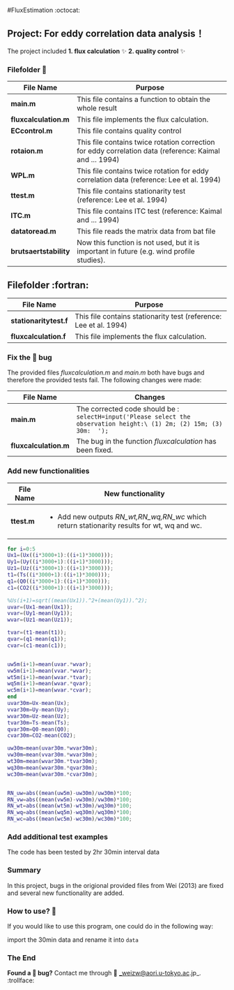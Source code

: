 #FluxEstimation :octocat:
## Project: For eddy correlation data analysis！
The project included **1. flux calculation** :sparkles:
                     **2. quality control** :sparkles:
 



### Filefolder :file_folder:

File Name | Purpose
---------- | -----------
**main.m** | This file contains a function to obtain the whole result
**fluxcalculation.m** | This file implements the flux calculation.
**ECcontrol.m** | This file contains quality control
**rotaion.m** | This file contains twice rotation correction for eddy correlation data (reference: Kaimal and ... 1994)
**WPL.m** | This file contains twice rotation for eddy correlation data (reference: Lee et al. 1994)
**ttest.m** | This file contains stationarity test (reference: Lee et al. 1994)
**ITC.m** | This file contains ITC test (reference: Kaimal and ... 1994)
**datatoread.m** | This file reads the matrix data from bat file
**brutsaertstability**| Now this function is not used, but it is important in future (e.g. wind profile studies).

## Filefolder :fortran:

File Name | Purpose
---------- | -----------
**stationaritytest.f** | This file contains stationarity test (reference: Lee et al. 1994)
**fluxcalculation.f** | This file implements the flux calculation.


### Fix the :bug: bug

The provided files *fluxcalculation.m* and *main.m* both have bugs and therefore the provided tests fail. The following changes were made:

File Name | Changes
---------- | -----------
**main.m** |  The corrected code should be : `selectH=input('Please select the observation height:\ (1) 2m; (2) 15m; (3) 30m:  ');`
**fluxcalculation.m** | The bug in the function *fluxcalculation* has been fixed.

### Add new functionalities

File Name | New functionality
---------- | -----------
**ttest.m** | <ul><li>Add new outputs *RN_wt,RN_wq,RN_wc* which return stationarity results for wt, wq and wc.
```matlab
for i=0:5
Ux1=(Ux((i*3000+1):((i+1)*3000)));
Uy1=(Uy((i*3000+1):((i+1)*3000)));
Uz1=(Uz((i*3000+1):((i+1)*3000)));
t1=(Ts((i*3000+1):((i+1)*3000)));
q1=(Q0((i*3000+1):((i+1)*3000)));
c1=(CO2((i*3000+1):((i+1)*3000)));

%Us(i+1)=sqrt((mean(Ux1)).^2+(mean(Uy1)).^2);
uvar=(Ux1-mean(Ux1));
vvar=(Uy1-mean(Uy1));
wvar=(Uz1-mean(Uz1));

tvar=(t1-mean(t1));
qvar=(q1-mean(q1));
cvar=(c1-mean(c1));


uw5m(i+1)=mean(uvar.*wvar);
vw5m(i+1)=mean(vvar.*wvar);
wt5m(i+1)=mean(wvar.*tvar);
wq5m(i+1)=mean(wvar.*qvar);
wc5m(i+1)=mean(wvar.*cvar);
end
uvar30m=Ux-mean(Ux);
vvar30m=Uy-mean(Uy);
wvar30m=Uz-mean(Uz);
tvar30m=Ts-mean(Ts);
qvar30m=Q0-mean(Q0);
cvar30m=CO2-mean(CO2);

uw30m=mean(uvar30m.*wvar30m);
vw30m=mean(vvar30m.*wvar30m);
wt30m=mean(wvar30m.*tvar30m);
wq30m=mean(wvar30m.*qvar30m);
wc30m=mean(wvar30m.*cvar30m);


RN_uw=abs((mean(uw5m)-uw30m)/uw30m)*100;
RN_vw=abs((mean(vw5m)-vw30m)/vw30m)*100;
RN_wt=abs((mean(wt5m)-wt30m)/wq30m)*100;
RN_wq=abs((mean(wq5m)-wq30m)/wq30m)*100;
RN_wc=abs((mean(wc5m)-wc30m)/wc30m)*100;
```




### Add additional test examples
The code has been tested by 2hr 30min interval data

### Summary
In this project, bugs in the origional provided files from Wei (2013) are fixed and several new functionality are added. 

### How to use? :eyes:
If you would like to use this program, one could do in the following way:

import the 30min data and rename it into `data`
### The End

**Found a :bug: bug?** Contact me through :e-mail: _weizw@aori.u-tokyo.ac.jp_. :trollface:
